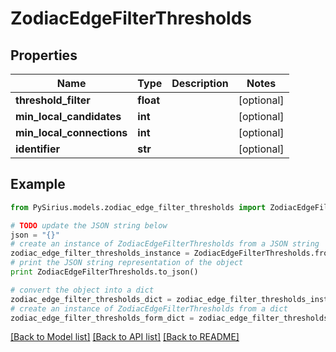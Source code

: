 # ZodiacEdgeFilterThresholds



## Properties

Name | Type | Description | Notes
------------ | ------------- | ------------- | -------------
**threshold_filter** | **float** |  | [optional] 
**min_local_candidates** | **int** |  | [optional] 
**min_local_connections** | **int** |  | [optional] 
**identifier** | **str** |  | [optional] 

## Example

```python
from PySirius.models.zodiac_edge_filter_thresholds import ZodiacEdgeFilterThresholds

# TODO update the JSON string below
json = "{}"
# create an instance of ZodiacEdgeFilterThresholds from a JSON string
zodiac_edge_filter_thresholds_instance = ZodiacEdgeFilterThresholds.from_json(json)
# print the JSON string representation of the object
print ZodiacEdgeFilterThresholds.to_json()

# convert the object into a dict
zodiac_edge_filter_thresholds_dict = zodiac_edge_filter_thresholds_instance.to_dict()
# create an instance of ZodiacEdgeFilterThresholds from a dict
zodiac_edge_filter_thresholds_form_dict = zodiac_edge_filter_thresholds.from_dict(zodiac_edge_filter_thresholds_dict)
```
[[Back to Model list]](../README.md#documentation-for-models) [[Back to API list]](../README.md#documentation-for-api-endpoints) [[Back to README]](../README.md)


